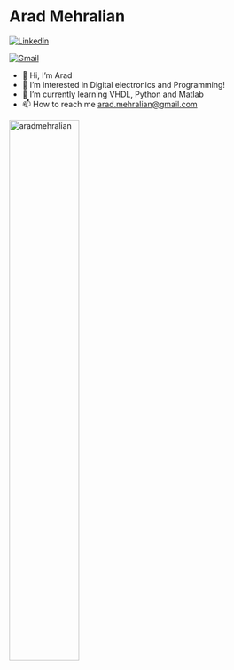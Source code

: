 # Arad Mehralian



[![Linkedin](https://img.shields.io/badge/-LinkedIn-blue?style=flat&logo=Linkedin&logoColor=white)](https://www.linkedin.com/in/arad-mehralian)


[![Gmail](https://img.shields.io/badge/-Gmail-c14438?style=flat&logo=Gmail&logoColor=white)](mailto:arad.mehralian@gmail.com)



- 👋 Hi, I’m Arad
- 👀 I’m interested in Digital electronics and Programming!
- 🌱 I’m currently learning VHDL, Python and Matlab
- 📫 How to reach me 
     arad.mehralian@gmail.com





<div>
  <img width="50%"  src="https://github-readme-streak-stats.herokuapp.com/?user=aradmehralian&" alt="aradmehralian" />
</div>



<!---
aradmehralian/aradmehralian is a ✨ special ✨ repository because its `README.md` (this file) appears on your GitHub profile.
You can click the Preview link to take a look at your changes.
--->
